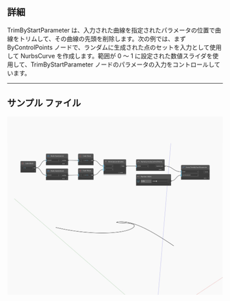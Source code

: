 ## 詳細
TrimByStartParameter は、入力された曲線を指定されたパラメータの位置で曲線をトリムして、その曲線の先頭を削除します。次の例では、まず ByControlPoints ノードで、ランダムに生成された点のセットを入力として使用して NurbsCurve を作成します。範囲が 0 ～ 1 に設定された数値スライダを使用して、TrimByStartParameter ノードのパラメータの入力をコントロールしています。
___
## サンプル ファイル

![TrimByStartParameter](./Autodesk.DesignScript.Geometry.Curve.TrimByStartParameter_img.jpg)

